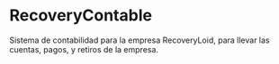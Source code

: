 # RecoveryContable
Sistema de contabilidad para la empresa RecoveryLoid, para llevar las cuentas, pagos, y retiros de la empresa.
